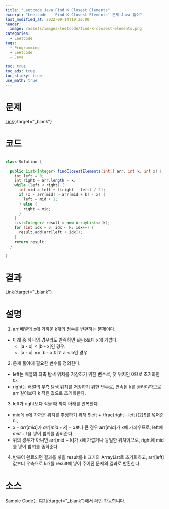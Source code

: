 ```yaml
---
title: "Leetcode Java Find K Closest Elements"
excerpt: "Leetcode - 'Find K Closest Elements' 문제 Java 풀이"
last_modified_at: 2022-09-14T19:30:00
header:
  image: /assets/images/leetcode/find-k-closest-elements.png
categories:
  - Leetcode
tags:
  - Programming
  - Leetcode
  - Java

toc: true
toc_ads: true
toc_sticky: true
use_math: true
---
```

# 문제
[Link](https://leetcode.com/problems/find-k-closest-elements){:target="_blank"}

# 코드
```java

class Solution {

  public List<Integer> findClosestElements(int[] arr, int k, int x) {
    int left = 0;
    int right = arr.length - k;
    while (left < right) {
      int mid = left + ((right - left) / 2);
      if (x - arr[mid] > arr[mid + k] - x) {
        left = mid + 1;
      } else {
        right = mid;
      }
    }
    List<Integer> result = new ArrayList<>(k);
    for (int idx = 0; idx < k; idx++) {
      result.add(arr[left + idx]);
    }
    return result;
  }

}
```

# 결과
[Link](https://leetcode.com/submissions/detail/799537758/){:target="_blank"}

# 설명
1. arr 배열의 x에 가까운 k개의 정수를 반환하는 문제이다.
- 아래 중 하나의 경우라도 만족하면 a는 b보다 x에 가깝다.
  - \|a - x\| < \|b - x\|인 경우.
  - \|a - x\| == \|b - x\|이고 a < b인 경우.

2. 문제 풀이에 필요한 변수를 정의한다.
- left는 배열의 좌측 탐색 위치를 저장하기 위한 변수로, 첫 위치인 0으로 초기화한다.
- right는 배열의 우측 탐색 위치를 저장하기 위한 변수로, 연속된 k를 골라야하므로 arr 길이보다 k 작은 값으로 초기화한다.

3. left가 right보다 작을 때 까지 아래를 반복한다.
- mid에 x에 가까운 위치를 추정하기 위해 $left + \frac{right - left}{2}$를 넣어준다.
- $x - arr[mid]$가 $arr[mid + k] - x$보다 큰 경우 arr[mid]가 x에 가까우므로, left에 $mid + 1$을 넣어 범위를 좁혀준다.
- 위의 경우가 아니면 arr[mid + k]가 x에 가깝거나 동일한 위치이므로, right에 mid를 넣어 범위를 좁혀준다.

4. 반복이 완료되면 결과를 넣을 result를 k 크기의 ArrayList로 초기화하고, arr[left] 값부터 우측으로 k개를 result에 넣어 주어진 문제의 결과로 반환한다.

# 소스
Sample Code는 [여기](https://github.com/GracefulSoul/leetcode/blob/master/src/main/java/gracefulsoul/problems/FindKClosestElements.java){:target="_blank"}에서 확인 가능합니다.